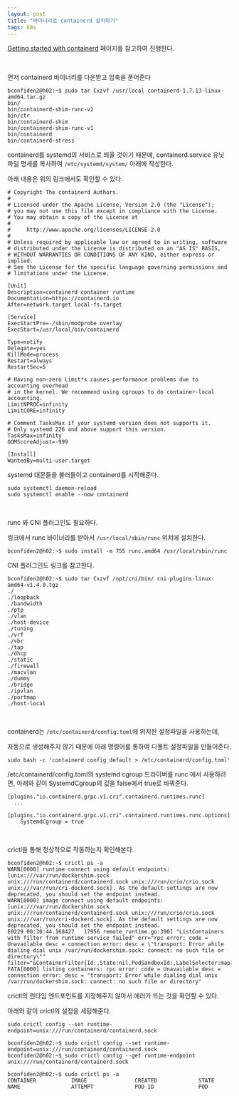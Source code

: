 ```yaml
---
layout: post
title: "바이너리로 containerd 설치하기"
tags: k8s
---
```


[Getting started with containerd](https://github.com/containerd/containerd/blob/main/docs/getting-started.md) 페이지를 참고하여 진행한다.

<br>

먼저 containerd 바이너리를 다운받고 압축을 푼어준다
```
bconfiden2@h02:~$ sudo tar Cxzvf /usr/local containerd-1.7.13-linux-amd64.tar.gz 
bin/
bin/containerd-shim-runc-v2
bin/ctr
bin/containerd-shim
bin/containerd-shim-runc-v1
bin/containerd
bin/containerd-stress
```

containerd를 systemd의 서비스로 띄울 것이기 때문에, containerd.service 유닛 파일 명세를 복사하여 ```/etc/systemd/system/``` 아래에 작성한다.

아래 내용은 위의 링크에서도 확인할 수 있다.
```
# Copyright The containerd Authors.
#
# Licensed under the Apache License, Version 2.0 (the "License");
# you may not use this file except in compliance with the License.
# You may obtain a copy of the License at
#
#     http://www.apache.org/licenses/LICENSE-2.0
#
# Unless required by applicable law or agreed to in writing, software
# distributed under the License is distributed on an "AS IS" BASIS,
# WITHOUT WARRANTIES OR CONDITIONS OF ANY KIND, either express or implied.
# See the License for the specific language governing permissions and
# limitations under the License.

[Unit]
Description=containerd container runtime
Documentation=https://containerd.io
After=network.target local-fs.target

[Service]
ExecStartPre=-/sbin/modprobe overlay
ExecStart=/usr/local/bin/containerd

Type=notify
Delegate=yes
KillMode=process
Restart=always
RestartSec=5

# Having non-zero Limit*s causes performance problems due to accounting overhead
# in the kernel. We recommend using cgroups to do container-local accounting.
LimitNPROC=infinity
LimitCORE=infinity

# Comment TasksMax if your systemd version does not supports it.
# Only systemd 226 and above support this version.
TasksMax=infinity
OOMScoreAdjust=-999

[Install]
WantedBy=multi-user.target
```

systemd 대몬들을 불러들이고 containerd를 시작해준다.
```
sudo systemctl daemon-reload
sudo systemctl enable --now containerd
```

<br>

runc 와 CNI 플러그인도 필요하다.

링크에서 runc 바이너리를 받아서 ```/usr/local/sbin/runc``` 위치에 설치한다.
```
bconfiden2@h02:~$ sudo install -m 755 runc.amd64 /usr/local/sbin/runc
```

CNI 플러그인도 링크를 참고한다.
```
bconfiden2@h02:~$ sudo tar Cxzvf /opt/cni/bin/ cni-plugins-linux-amd64-v1.4.0.tgz
./
./loopback
./bandwidth
./ptp
./vlan
./host-device
./tuning
./vrf
./sbr
./tap
./dhcp
./static
./firewall
./macvlan
./dummy
./bridge
./ipvlan
./portmap
./host-local
```

<br>

containerd는 ```/etc/containerd/config.toml```에 위치한 설정파일을 사용하는데,

자동으로 생성해주지 않기 때문에 아래 명령어를 통하여 디폴트 설정파일을 만들어준다.

```
sudo bash -c 'containerd config default > /etc/containerd/config.toml'
```

/etc/containerd/config.toml의 systemd cgroup 드라이버를 runc 에서 사용하려면, 아래와 같이 SystemdCgroup의 값을 false에서 true로 바꿔준다.
```
[plugins."io.containerd.grpc.v1.cri".containerd.runtimes.runc]
  ...
  [plugins."io.containerd.grpc.v1.cri".containerd.runtimes.runc.options]
    SystemdCgroup = true
```

<br>

crictl을 통해 정상적으로 작동하는지 확인해본다.

```
bconfiden2@h02:~$ crictl ps -a
WARN[0000] runtime connect using default endpoints: [unix:///var/run/dockershim.sock unix:///run/containerd/containerd.sock unix:///run/crio/crio.sock unix:///var/run/cri-dockerd.sock]. As the default settings are now deprecated, you should set the endpoint instead. 
WARN[0000] image connect using default endpoints: [unix:///var/run/dockershim.sock unix:///run/containerd/containerd.sock unix:///run/crio/crio.sock unix:///var/run/cri-dockerd.sock]. As the default settings are now deprecated, you should set the endpoint instead. 
E0229 00:30:44.168427   17956 remote_runtime.go:390] "ListContainers with filter from runtime service failed" err="rpc error: code = Unavailable desc = connection error: desc = \"transport: Error while dialing dial unix /var/run/dockershim.sock: connect: no such file or directory\"" filter="&ContainerFilter{Id:,State:nil,PodSandboxId:,LabelSelector:map[string]string{},}"
FATA[0000] listing containers: rpc error: code = Unavailable desc = connection error: desc = "transport: Error while dialing dial unix /var/run/dockershim.sock: connect: no such file or directory"
```

crictl의 런타임 엔드포인트를 지정해주지 않아서 에러가 뜨는 것을 확인할 수 있다.

아래와 같이 crictl의 설정을 세팅해준다.

```
sudo crictl config --set runtime-endpoint=unix:///run/containerd/containerd.sock
```
```
bconfiden2@h02:~$ sudo crictl config --set runtime-endpoint=unix:///run/containerd/containerd.sock
bconfiden2@h02:~$ sudo crictl config --get runtime-endpoint
unix:///run/containerd/containerd.sock

bconfiden2@h02:~$ sudo crictl ps -a
CONTAINER           IMAGE               CREATED             STATE               NAME                ATTEMPT             POD ID              POD
```